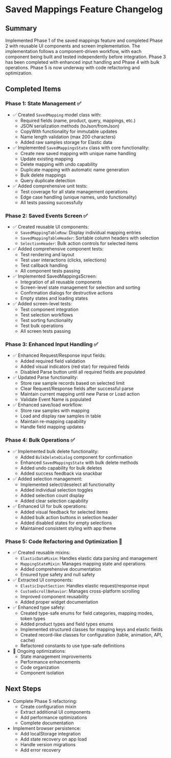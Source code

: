 # Saved Mappings Feature Changelog

## Summary
Implemented Phase 1 of the saved mappings feature and completed Phase 2 with reusable UI components and screen implementation. The implementation follows a component-driven workflow, with each component being built and tested independently before integration. Phase 3 has been completed with enhanced input handling and Phase 4 with bulk operations. Phase 5 is now underway with code refactoring and optimization.

## Completed Items

### Phase 1: State Management ✅
- ✅ Created `SavedMapping` model class with:
  - Required fields (name, product, query, mappings, etc.)
  - JSON serialization methods (toJson/fromJson)
  - CopyWith functionality for immutable updates
  - Name length validation (max 200 characters)
  - Added raw samples storage for Elastic data
- ✅ Implemented `SavedMappingsState` class with core functionality:
  - Create new saved mapping with unique name handling
  - Update existing mapping
  - Delete mapping with undo capability
  - Duplicate mapping with automatic name generation
  - Bulk delete mappings
  - Query duplicate detection
- ✅ Added comprehensive unit tests:
  - Test coverage for all state management operations
  - Edge case handling (unique names, undo functionality)
  - All tests passing successfully

### Phase 2: Saved Events Screen ✅
- ✅ Created reusable UI components:
  - `SavedMappingTableRow`: Display individual mapping entries
  - `SavedMappingTableHeader`: Sortable column headers with selection
  - `SelectionHeader`: Bulk action controls for selected items
- ✅ Added comprehensive component tests:
  - Test rendering and layout
  - Test user interactions (clicks, selections)
  - Test callback handling
  - All component tests passing
- ✅ Implemented SavedMappingsScreen:
  - Integration of all reusable components
  - Screen-level state management for selection and sorting
  - Confirmation dialogs for destructive actions
  - Empty states and loading states
- ✅ Added screen-level tests:
  - Test component integration
  - Test selection workflows
  - Test sorting functionality
  - Test bulk operations
  - All screen tests passing

### Phase 3: Enhanced Input Handling ✅
- ✅ Enhanced Request/Response input fields:
  - Added required field validation
  - Added visual indicators (red star) for required fields
  - Disabled Parse button until all required fields are populated
- ✅ Updated Parse functionality:
  - Store raw sample records based on selected limit
  - Clear Request/Response fields after successful parse
  - Maintain current mapping until new Parse or Load action
  - Validate Event Name is populated
- ✅ Enhanced save/load workflow:
  - Store raw samples with mapping
  - Load and display raw samples in table
  - Maintain re-mapping capability
  - Handle field mapping updates

### Phase 4: Bulk Operations ✅
- ✅ Implemented bulk delete functionality:
  - Added `BulkDeleteDialog` component for confirmation
  - Enhanced `SavedMappingsState` with bulk delete methods
  - Added undo capability for bulk deletes
  - Added success feedback via snackbar
- ✅ Added selection management:
  - Implemented select/deselect all functionality
  - Added individual selection toggles
  - Added selection count display
  - Added clear selection capability
- ✅ Enhanced UI for bulk operations:
  - Added visual feedback for selected items
  - Added bulk action buttons in selection header
  - Added disabled states for empty selections
  - Maintained consistent styling with app theme

### Phase 5: Code Refactoring and Optimization 🚧
- ✅ Created reusable mixins:
  - `ElasticDataMixin`: Handles elastic data parsing and management
  - `MappingStateMixin`: Manages mapping state and operations
  - Added comprehensive documentation
  - Ensured type safety and null safety
- ✅ Extracted UI components:
  - `ElasticInputSection`: Handles elastic request/response input
  - `CustomScrollBehavior`: Manages cross-platform scrolling
  - Improved component reusability
  - Added proper widget documentation
- ✅ Enhanced type safety:
  - Created type-safe enums for field categories, mapping modes, token types
  - Added product types and field types enums
  - Implemented structured classes for mapping keys and elastic fields
  - Created record-like classes for configuration (table, animation, API, cache)
  - Refactored constants to use type-safe definitions
- 🚧 Ongoing optimizations:
  - State management improvements
  - Performance enhancements
  - Code organization
  - Component isolation

## Next Steps
- Complete Phase 5 refactoring:
  - Create configuration mixin
  - Extract additional UI components
  - Add performance optimizations
  - Complete documentation
- Implement browser persistence:
  - Add localStorage integration
  - Add state recovery on app load
  - Handle version migrations
  - Add error recovery 